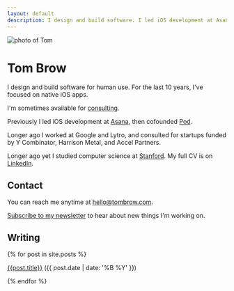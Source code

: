 ```yaml
---
layout: default
description: I design and build software. I led iOS development at Asana and cofounded Pod. I'm available for consulting sometimes.
---
```


<img 
  class="headshot"
  src="https://s.gravatar.com/avatar/857ce6f50d086b1232ccfcb9030ae4e2?s=360"
  alt="photo of Tom">

# Tom Brow

I design and build software for human use. For the last 10 years, I've focused on native iOS apps.

I'm sometimes available for [consulting](/consulting).

Previously I led iOS development at [Asana](https://asana.com), then cofounded [Pod](/pod).

Longer ago I worked at Google and Lytro, and consulted for startups funded by Y Combinator, Harrison Metal, and Accel Partners.

Longer ago yet I studied computer science at [Stanford](https://cs.stanford.edu/). My full CV is on [LinkedIn](https://www.linkedin.com/in/tombrow/).

## Contact

You can reach me anytime at [hello@tombrow.com](mailto:hello@tombrow.com).

[Subscribe to my newsletter](https://tinyletter.com/brow) to hear about new things I'm working on.

## Writing

{% for post in site.posts %}

[{{post.title}}]({{post.url}}) ({{ post.date | date: '%B %Y' }})

{% endfor %}

